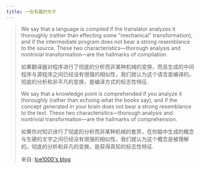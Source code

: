 ```yaml
---
title: 一些有趣的句子
---
```


> We say that a language is compiled if the translator analyzes it thoroughly (rather than effecting some "mechanical" transformation), and if the intermediate program does not bear a strong resemblance to the source. These two characteristics—thorough analysis and nontrivial transformation—are the hallmarks of compilation.  
>
> 如果翻译器对程序进行了彻底的分析而非某种机械的变换，而且生成的中间程序与源程序之间已经没有很强的相似性，我们就认为这个语言是编译的。彻底的分析和非平凡的变换，是编译方式的标志性特征.  
>
> We say that a knowledge point is comprehended if you analyze it thoroughly (rather than echoing what the books say), and if the concept generated in your brain does not bear a strong resemblance to the text. These two characteristics—thorough analysis and nontrivial transformation—are the hallmarks of comprehension.
>
> 如果你对知识进行了彻底的分析而非某种机械的套弄，在你脑中生成的概念与生硬的文字之间已经没有很强的相似性，我们就认为这个概念是被理解的。彻底的分析和非凡的变换，是获得真知的标志性特征.
>
> 来自: [Ice1000's blog](https://ice1000.org/#:~:text=We%20say%20that,hallmarks%20of%20comprehension.)

